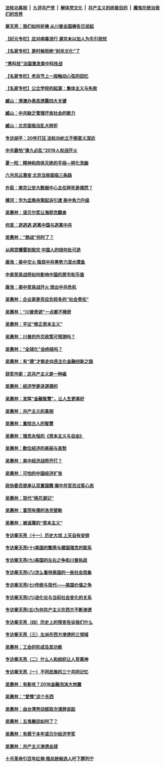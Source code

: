 

####  [法轮功真相](../../../../basic/blob/master/README.md?t=06261331) &nbsp;|&nbsp; [九评共产党](../../../../9ping.md/blob/master/README.md?t=06261331) &nbsp;|&nbsp; [解体党文化](../../../../jtdwh.md/blob/master/README.md?t=06261331)  &nbsp;|&nbsp; [共产主义的终极目的](../../../../gczydzjmd.md/blob/master/README.md?t=06261331) &nbsp;|&nbsp; [魔鬼在统治我们的世界](../../../../mgztzwmdsj.md/blob/master/README.md?t=06261331) 

#### [章天亮：我们如何祈祷 从川普全国祷告日说起](../pages/nsc423/n11944627.md?t=06261331) 

#### [【纪元专栏】应对病毒流行 渥京未以加人为先引担忧](../pages/nsc423/n11875714.md?t=06261331) 

#### [【名家专栏】是时候拒绝“封杀文化”了](../pages/nsc423/n11814093.md?t=06261331) 

#### [“黑科技”治国激发美中科技战](../pages/nsc423/n11638056.md?t=06261331) 

#### [【名家专栏】老兵节上一段触动心弦的回忆](../pages/nsc423/n11646016.md?t=06261331) 

#### [【名家专栏】公立学校的起源：集体主义与失败](../pages/nsc423/n11601833.md?t=06261331) 

#### [臧山：港澳办表态透露四大关键](../pages/nsc423/n11421628.md?t=06261331) 

#### [臧山：中共缺乏管理开放社会的能力](../pages/nsc423/n11407457.md?t=06261331) 

#### [臧山：北京面临治乱大转折](../pages/nsc423/n11406895.md?t=06261331) 

#### [专访胡平：20年打压 法轮功屹立不倒意义深远](../pages/nsc423/n11398800.md?t=06261331) 

#### [中共最怕“逢九必乱”2019人权战开火](../pages/nsc423/n11385248.md?t=06261331) 

#### [夏一阳：精神和肉体灭绝的手段—转化洗脑](../pages/nsc423/n11368250.md?t=06261331) 

#### [六月风云激变 北京当局面临三条路](../pages/nsc423/n11313668.md?t=06261331) 

#### [许茹：南京公安大数据中心主任猝死是偶然？](../pages/nsc423/n11064744.md?t=06261331) 

#### [横河：华为孟晚舟案起诉引渡 美中角力升级](../pages/nsc423/n11027230.md?t=06261331) 

#### [吴惠林：诺贝尔奖让海耶克翻身](../pages/nsc423/n10890049.md?t=06261331) 

#### [何坚：逃逃逃 逃离中国与逃离中共](../pages/nsc423/n10592891.md?t=06261331) 

#### [吴惠林：“商战”何时了？](../pages/nsc423/n10573558.md?t=06261331) 

#### [从网贷爆雷到股灾 中国人的钱何处可逃](../pages/nsc423/n10572800.md?t=06261331) 

#### [唐浩：美中交火 隐现中共黑势力混水摸鱼](../pages/nsc423/n10544040.md?t=06261331) 

#### [中美贸易战将如何影响中国的房市和币值](../pages/nsc423/n10543697.md?t=06261331) 

#### [唐浩：美中贸易战开火 烧出中共危机](../pages/nsc423/n10540126.md?t=06261331) 

#### [吴惠林：企业家是否应负较多的“社会责任”](../pages/nsc423/n10535022.md?t=06261331) 

#### [吴惠林：“川普奇迹”一点都不稀奇](../pages/nsc423/n10512808.md?t=06261331) 

#### [吴惠林：平议“修正资本主义”](../pages/nsc423/n10495724.md?t=06261331) 

#### [吴惠林：川普的外交政策可预测吗？](../pages/nsc423/n10462387.md?t=06261331) 

#### [吴惠林：“全球化”会终结吗？](../pages/nsc423/n10452838.md?t=06261331) 

#### [吴惠林：有“德”才能走向民主化金融创新之路](../pages/nsc423/n10432292.md?t=06261331) 

#### [获奖作家：这共产主义是一种癌](../pages/nsc423/n10431541.md?t=06261331) 

#### [吴惠林：经济学是讲道德的](../pages/nsc423/n10398014.md?t=06261331) 

#### [吴惠林：发挥“金融智慧”，让人生更美好](../pages/nsc423/n10375019.md?t=06261331) 

#### [吴惠林：共产主义的真相](../pages/nsc423/n10351394.md?t=06261331) 

#### [吴惠林：重拾古人的智慧](../pages/nsc423/n10337691.md?t=06261331) 

#### [吴惠林：理念永恒的《资本主义与自由》](../pages/nsc423/n10316274.md?t=06261331) 

#### [吴惠林：数位经济的美丽与哀愁](../pages/nsc423/n10292946.md?t=06261331) 

#### [吴惠林：美中经济战将开打？](../pages/nsc423/n10258825.md?t=06261331) 

#### [吴惠林：可怕的中国经济扩张](../pages/nsc423/n10219147.md?t=06261331) 

#### [政协委员提承认双重国籍 揭中共官员过客心态](../pages/nsc423/n10208809.md?t=06261331) 

#### [吴惠林：现代“桃花源记”](../pages/nsc423/n10185234.md?t=06261331) 

#### [吴惠林：富而有德的洛克斐勒](../pages/nsc423/n10142264.md?t=06261331) 

#### [吴惠林：被诬蔑的“资本主义”](../pages/nsc423/n10124816.md?t=06261331) 

#### [专访章天亮（十一）历史大戏 上天自有安排](../pages/nsc423/n10094905.md?t=06261331) 

#### [专访章天亮(十)美国的繁荣与建国理念的联系](../pages/nsc423/n10094899.md?t=06261331) 

#### [专访章天亮(九)美国的左右之争和川普执政](../pages/nsc423/n10094889.md?t=06261331) 

#### [专访章天亮(八)怎么看待美国的一些社会现象](../pages/nsc423/n10094857.md?t=06261331) 

#### [专访章天亮(七)传统与现代——美国价值之争](../pages/nsc423/n10093140.md?t=06261331) 

#### [专访章天亮(六)进化论与当前社会变化的关系](../pages/nsc423/n10092036.md?t=06261331) 

#### [专访章天亮(五)为何共产主义在西方不断渗透](../pages/nsc423/n10083620.md?t=06261331) 

#### [专访章天亮（四）历史上的预言告诉我们什么](../pages/nsc423/n10083606.md?t=06261331) 

#### [专访章天亮（三）左派在西方渗透的三领域](../pages/nsc423/n10081115.md?t=06261331) 

#### [吴惠林：工会的形成及其功能](../pages/nsc423/n10080633.md?t=06261331) 

#### [专访章天亮（二）什么人和组织让人背离神](../pages/nsc423/n10076637.md?t=06261331) 

#### [专访章天亮（一）不同民族的三个共同记忆](../pages/nsc423/n10074188.md?t=06261331) 

#### [吴惠林：有影呒？2018金融泡沫大地震](../pages/nsc423/n10040534.md?t=06261331) 

#### [吴惠林：“爱情”这个东西](../pages/nsc423/n10019423.md?t=06261331) 

#### [吴惠林：由台湾劳动部政次请辞说起](../pages/nsc423/n9979679.md?t=06261331) 

#### [吴惠林：五鬼搬运如何了？](../pages/nsc423/n9925338.md?t=06261331) 

#### [吴惠林：有感于本年诺贝尔经济学奖](../pages/nsc423/n9871883.md?t=06261331) 

#### [吴惠林：共产主义渗透全球](../pages/nsc423/n9812748.md?t=06261331) 

#### [十月革命引百年红祸 俄总统候选人吁下葬列宁](../pages/nsc423/n9810182.md?t=06261331) 

